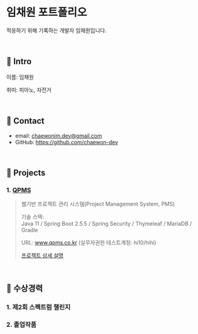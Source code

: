 # 임채원 포트폴리오

적응하기 위해 기록하는 개발자 임채원입니다.

<br>

## :pushpin: Intro

이름: 임채원

취미: 피아노, 자전거

<br>

## :pushpin: Contact

- email: chaewonim.dev@gmail.com
- GitHub: <https://github.com/chaewon-dev>

<br>

## :pushpin: Projects

### 1. <a href="https://github.com/chaewon-dev/QPMS" target="_blank">QPMS</a>

> 웹기반 프로젝트 관리 시스템(Project Management System, PMS)
> 
> 기술 스택:<br>
> Java 11 / Spring Boot 2.5.5 / Spring Security / Thymeleaf / MariaDB / Gradle
>
> URL: www.qpms.co.kr  (실무자권한 테스트계정: hi10/hihi)
>
> <a href="https://github.com/chaewon-dev/QPMS" target="_blank">프로젝트 상세 설명</a>

<br>

## :pushpin: 수상경력

### 1. 제2회 스펙트럼 챌린지

### 2. 졸업작품










